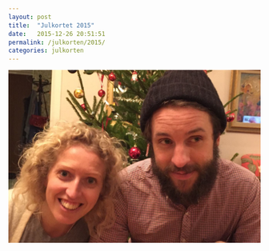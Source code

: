 ```yaml
---
layout: post
title:  "Julkortet 2015"
date:   2015-12-26 20:51:51
permalink: /julkorten/2015/
categories: julkorten
---
```


![Julkortet 2015](/img/julkorten/2015/julkortet.jpg)
